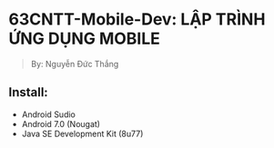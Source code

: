 # 63CNTT-Mobile-Dev: LẬP TRÌNH ỨNG DỤNG MOBILE
> By: Nguyễn Đức Thắng
 ## Install:
 - Android Sudio
 - Android 7.0 (Nougat)
 - Java SE Development Kit (8u77)
